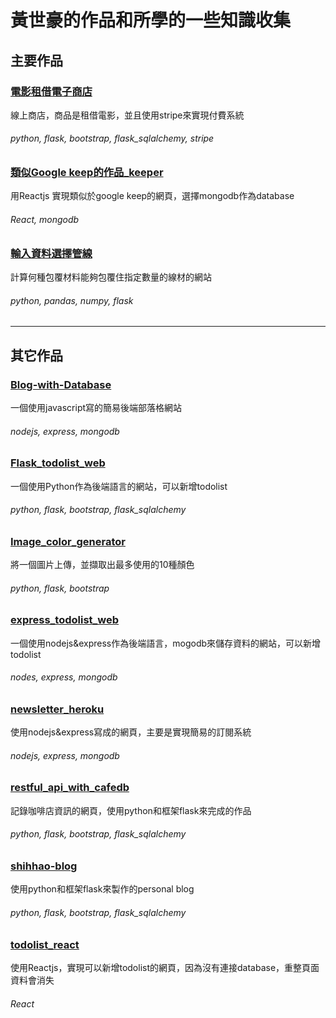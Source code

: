 # 黃世豪的作品和所學的一些知識收集
## 主要作品
### [電影租借電子商店](https://github.com/hao134/shihhao/tree/main/ShihHao_Portfolio_and_Collections/電影租借電子商店)
線上商店，商品是租借電影，並且使用stripe來實現付費系統
###### python, flask, bootstrap, flask_sqlalchemy, stripe

### [類似Google keep的作品_keeper](https://github.com/hao134/shihhao/tree/main/ShihHao_Portfolio_and_Collections/類似Google%20keep的作品_keeper)
用Reactjs 實現類似於google keep的網頁，選擇mongodb作為database
###### React, mongodb

### [輸入資料選擇管線](https://github.com/hao134/shihhao/tree/main/ShihHao_Portfolio_and_Collections/輸入資料選擇管線)
計算何種包覆材料能夠包覆住指定數量的線材的網站
###### python, pandas, numpy, flask
---

## 其它作品
### [Blog-with-Database](https://github.com/hao134/shihhao/tree/main/ShihHao_Portfolio_and_Collections/其他作品/Blog-with-Database)
一個使用javascript寫的簡易後端部落格網站
###### nodejs, express, mongodb

### [Flask_todolist_web](https://github.com/hao134/shihhao/tree/main/ShihHao_Portfolio_and_Collections/其他作品/Flask_todolist_web)
一個使用Python作為後端語言的網站，可以新增todolist
###### python, flask, bootstrap, flask_sqlalchemy

### [Image_color_generator](https://github.com/hao134/shihhao/tree/main/ShihHao_Portfolio_and_Collections/其他作品/Image_color_generator)
將一個圖片上傳，並擷取出最多使用的10種顏色
###### python, flask, bootstrap


### [express_todolist_web](https://github.com/hao134/shihhao/tree/main/ShihHao_Portfolio_and_Collections/其他作品/express_todolist_web)
一個使用nodejs&express作為後端語言，mogodb來儲存資料的網站，可以新增todolist
###### nodes, express, mongodb

### [newsletter_heroku](https://github.com/hao134/shihhao/tree/main/ShihHao_Portfolio_and_Collections/其他作品/newsletter_heroku)
使用nodejs&express寫成的網頁，主要是實現簡易的訂閱系統
###### nodejs, express, mongodb

### [restful_api_with_cafedb](https://github.com/hao134/shihhao/tree/main/ShihHao_Portfolio_and_Collections/其他作品/restful_api_with_cafedb)
記錄咖啡店資訊的網頁，使用python和框架flask來完成的作品
###### python, flask, bootstrap, flask_sqlalchemy

### [shihhao-blog](https://github.com/hao134/shihhao/tree/main/ShihHao_Portfolio_and_Collections/其他作品/shihhao-blog)
使用python和框架flask來製作的personal blog
###### python, flask, bootstrap, flask_sqlalchemy

### [todolist_react](https://github.com/hao134/shihhao/tree/main/ShihHao_Portfolio_and_Collections/其他作品/todolist_react)
使用Reactjs，實現可以新增todolist的網頁，因為沒有連接database，重整頁面資料會消失
###### React